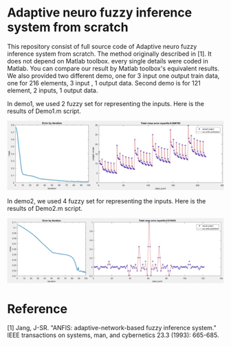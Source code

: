 # Adaptive neuro fuzzy inference system from scratch

This repository consist of full source code of Adaptive neuro fuzzy inference system from scratch. The method originally described in [1]. It does not depend on Matlab toolbox. every single details were coded in Matlab. You can compare our result by Matlab toolbox's equivalent results. We also provided two different demo, one for 3 input one output train data, one for 216 elements, 3 input , 1 output data. Second demo is for 121 element, 2 inputs, 1 output data.

In demo1, we used 2 fuzzy set for representing the inputs. Here is the results of Demo1.m script.

![Sample image](Output/demo1.jpg?raw=true "Title")

In demo2, we used 4 fuzzy set for representing the inputs. Here is the results of Demo2.m script.

![Sample image](Output/demo2.jpg?raw=true "Title")


# Reference
[1] Jang, J-SR. "ANFIS: adaptive-network-based fuzzy inference system." IEEE transactions on systems, man, and cybernetics 23.3 (1993): 665-685.
